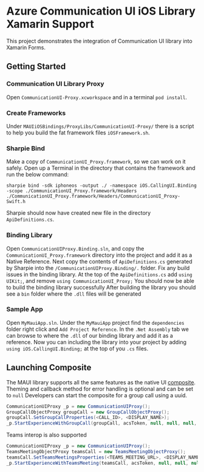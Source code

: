 # Azure Communication UI iOS Library Xamarin Support

This project demonstrates the integration of Communication UI library into Xamarin Forms.

## Getting Started

### Communication UI Library Proxy

Open `CommunicationUI-Proxy.xcworkspace` and in a terminal `pod install`.

### Create Frameworks

Under `MAUIiOSBindings/ProxyLibs/CommunicationUI-Proxy/` there is a script to help you build the fat framework files `iOSFramework.sh`.

### Sharpie Bind

Make a copy of `CommunicationUI_Proxy.framework`, so we can work on it safely. Open up a Terminal in the directory that contains the framework and run the below command:

```
sharpie bind -sdk iphoneos -output ./ -namespace iOS.CallingUI.Binding -scope ./CommunicationUI_Proxy.framework/Headers ./CommunicationUI_Proxy.framework/Headers/CommunicationUI_Proxy-Swift.h
```

Sharpie should now have created new file in the directory `ApiDefinitions.cs`.

### Binding Library

Open `CommunicationUIProxy.Binding.sln`, and copy the `CommunicationUI_Proxy.framework` directory into the project and add it as a Native Reference.
Next copy the contents of `ApiDefinitions.cs` generated by Sharpie into the `/CommunicationUIProxy.Binding/.` folder.
Fix any build issues in the binding library.
At the top of the `ApiDefinitions.cs` add `using UIKit;`, and remove `using CommunicationUI_Proxy;`
You should now be able to build the binding library successfully
After building the library you should see a `bin` folder where the `.dll` files will be generated

### Sample App

Open `MyMauiApp.sln`. Under the `MyMauiApp` project find the `dependencies` folder right click and `Add Project Reference`. In the `.Net Assembly` tab we can browse to where the `.dll` of our binding library and add it as a reference.
Now you can including the library into your project by adding `using iOS.CallingUI.Binding;` at the top of you `.cs` files.

## Launching Composite

The MAUI library supports all the same features as the native UI [composite](https://github.com/Azure/communication-ui-library-ios).
Theming and callback method for error handling is optional and can be set to `null`
Developers can start the composite for a group call using a uuid.

```cs
CommunicationUIProxy _p = new CommunicationUIProxy();
GroupCallObjectProxy groupCall = new GroupCallObjectProxy();
groupCall.SetGroupCallProperties(<CALL_ID>, <DISPLAY_NAME>);
_p.StartExperienceWithGroupCall(groupCall, acsToken, null, null, null, (error) => OnHandleError(error), (rawIds) => OnRemoteParticipantJoined(rawIds));
```

Teams interop is also supported

```cs
CommunicationUIProxy _p = new CommunicationUIProxy();
TeamsMeetingObjectProxy teamsCall = new TeamsMeetingObjectProxy();
teamsCall.SetTeamsMeetingsProperties(<TEAMS_MEETING_URL>, <DISPLAY_NAME>);
_p.StartExperienceWithTeamsMeeting(teamsCall, acsToken, null, null, null, (error) => OnHandleError(error), (rawIds) => OnRemoteParticipantJoined(rawIds));
```
